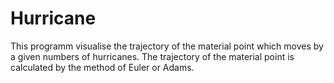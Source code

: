 # Hurricane
This programm visualise the trajectory of the material point which moves by a given numbers of hurricanes. The trajectory of the material point is calculated by the method of Euler or Adams.
